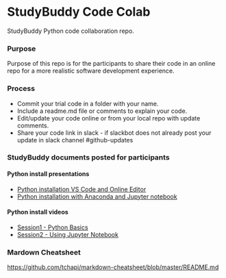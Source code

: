# StudyBuddy Code Colab
StudyBuddy Python code collaboration repo.

### Purpose
Purpose of this repo is for the participants to share their code in an online repo for a more realistic software development experience.

### Process
* Commit your trial code in a folder with your name.
* Include a readme.md file or comments to explain your code.
* Edit/update your code online or from your local repo with update comments.
* Share your code link in slack - if slackbot does not already post your update in slack channel #github-updates

### StudyBuddy documents posted for participants
#### Python install presentations
* [Python installation VS Code and Online Editor](https://github.com/StudyBuddy2020/studybuddy/blob/master/Python%20Installation-With%20VS%20CODE%20and%20ONLINE%20EDITOR.pdf)
* [Python installation with Anaconda and Jupyter notebook](https://github.com/StudyBuddy2020/studybuddy/blob/master/Python-Installation-With%20ANACONDA%20AND%20JUPYTER%20NOTEBOOK.pdf)

#### Python install videos
* [Session1 - Python Basics](https://github.com/StudyBuddy2020/studybuddy/blob/master/SESSION%201%20-%20Python_Basics.mp4)
* [Session2 - Using Jupyter Notebook](https://github.com/StudyBuddy2020/studybuddy/blob/master/SESSION%202%20-%20Using_JupyterNtbk.mp4)

### Mardown Cheatsheet
https://github.com/tchapi/markdown-cheatsheet/blob/master/README.md
